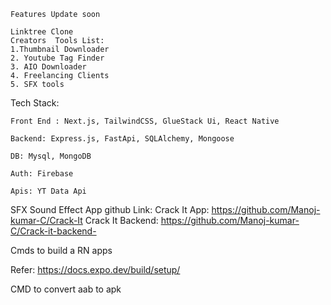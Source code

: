 ```
Features Update soon

Linktree Clone
Creators  Tools List:
1.Thumbnail Downloader
2. Youtube Tag Finder
3. AIO Downloader
4. Freelancing Clients
5. SFX tools
```


Tech Stack: 

```
Front End : Next.js, TailwindCSS, GlueStack Ui, React Native

Backend: Express.js, FastApi, SQLAlchemy, Mongoose

DB: Mysql, MongoDB

Auth: Firebase

Apis: YT Data Api
```

SFX Sound Effect App github Link:
Crack It App: https://github.com/Manoj-kumar-C/Crack-It
Crack It Backend: https://github.com/Manoj-kumar-C/Crack-it-backend-


Cmds to build a RN apps

Refer: 
https://docs.expo.dev/build/setup/


CMD to convert aab to apk
